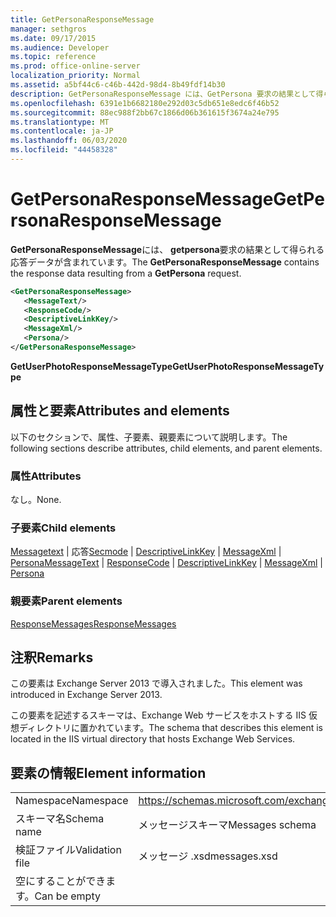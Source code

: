```yaml
---
title: GetPersonaResponseMessage
manager: sethgros
ms.date: 09/17/2015
ms.audience: Developer
ms.topic: reference
ms.prod: office-online-server
localization_priority: Normal
ms.assetid: a5bf44c6-c46b-442d-98d4-8b49fdf14b30
description: GetPersonaResponseMessage には、GetPersona 要求の結果として得られる応答データが含まれています。
ms.openlocfilehash: 6391e1b6682180e292d03c5db651e8edc6f46b52
ms.sourcegitcommit: 88ec988f2bb67c1866d06b361615f3674a24e795
ms.translationtype: MT
ms.contentlocale: ja-JP
ms.lasthandoff: 06/03/2020
ms.locfileid: "44458328"
---
```

# <a name="getpersonaresponsemessage"></a><span data-ttu-id="16c47-103">GetPersonaResponseMessage</span><span class="sxs-lookup"><span data-stu-id="16c47-103">GetPersonaResponseMessage</span></span>

<span data-ttu-id="16c47-104">**GetPersonaResponseMessage**には、 **getpersona**要求の結果として得られる応答データが含まれています。</span><span class="sxs-lookup"><span data-stu-id="16c47-104">The **GetPersonaResponseMessage** contains the response data resulting from a **GetPersona** request.</span></span> 
  
```XML
<GetPersonaResponseMessage>
   <MessageText/>
   <ResponseCode/>
   <DescriptiveLinkKey/>
   <MessageXml/>
   <Persona/>
</GetPersonaResponseMessage>
```

 <span data-ttu-id="16c47-105">**GetUserPhotoResponseMessageType**</span><span class="sxs-lookup"><span data-stu-id="16c47-105">**GetUserPhotoResponseMessageType**</span></span>
## <a name="attributes-and-elements"></a><span data-ttu-id="16c47-106">属性と要素</span><span class="sxs-lookup"><span data-stu-id="16c47-106">Attributes and elements</span></span>

<span data-ttu-id="16c47-107">以下のセクションで、属性、子要素、親要素について説明します。</span><span class="sxs-lookup"><span data-stu-id="16c47-107">The following sections describe attributes, child elements, and parent elements.</span></span>
  
### <a name="attributes"></a><span data-ttu-id="16c47-108">属性</span><span class="sxs-lookup"><span data-stu-id="16c47-108">Attributes</span></span>

<span data-ttu-id="16c47-109">なし。</span><span class="sxs-lookup"><span data-stu-id="16c47-109">None.</span></span>
  
### <a name="child-elements"></a><span data-ttu-id="16c47-110">子要素</span><span class="sxs-lookup"><span data-stu-id="16c47-110">Child elements</span></span>

<span data-ttu-id="16c47-111">[Messagetext](messagetext.md)  | 応答[Secmode](responsecode.md)  | [DescriptiveLinkKey](descriptivelinkkey.md)  | [MessageXml](messagexml.md)  | [Persona](persona.md)</span><span class="sxs-lookup"><span data-stu-id="16c47-111">[MessageText](messagetext.md) | [ResponseCode](responsecode.md) | [DescriptiveLinkKey](descriptivelinkkey.md) | [MessageXml](messagexml.md) | [Persona](persona.md)</span></span>
  
### <a name="parent-elements"></a><span data-ttu-id="16c47-112">親要素</span><span class="sxs-lookup"><span data-stu-id="16c47-112">Parent elements</span></span>

[<span data-ttu-id="16c47-113">ResponseMessages</span><span class="sxs-lookup"><span data-stu-id="16c47-113">ResponseMessages</span></span>](responsemessages.md)
  
## <a name="remarks"></a><span data-ttu-id="16c47-114">注釈</span><span class="sxs-lookup"><span data-stu-id="16c47-114">Remarks</span></span>

<span data-ttu-id="16c47-115">この要素は Exchange Server 2013 で導入されました。</span><span class="sxs-lookup"><span data-stu-id="16c47-115">This element was introduced in Exchange Server 2013.</span></span>
  
<span data-ttu-id="16c47-116">この要素を記述するスキーマは、Exchange Web サービスをホストする IIS 仮想ディレクトリに置かれています。</span><span class="sxs-lookup"><span data-stu-id="16c47-116">The schema that describes this element is located in the IIS virtual directory that hosts Exchange Web Services.</span></span>
  
## <a name="element-information"></a><span data-ttu-id="16c47-117">要素の情報</span><span class="sxs-lookup"><span data-stu-id="16c47-117">Element information</span></span>

|||
|:-----|:-----|
|<span data-ttu-id="16c47-118">Namespace</span><span class="sxs-lookup"><span data-stu-id="16c47-118">Namespace</span></span>  <br/> |https://schemas.microsoft.com/exchange/services/2006/messages  <br/> |
|<span data-ttu-id="16c47-119">スキーマ名</span><span class="sxs-lookup"><span data-stu-id="16c47-119">Schema name</span></span>  <br/> |<span data-ttu-id="16c47-120">メッセージスキーマ</span><span class="sxs-lookup"><span data-stu-id="16c47-120">Messages schema</span></span>  <br/> |
|<span data-ttu-id="16c47-121">検証ファイル</span><span class="sxs-lookup"><span data-stu-id="16c47-121">Validation file</span></span>  <br/> |<span data-ttu-id="16c47-122">メッセージ .xsd</span><span class="sxs-lookup"><span data-stu-id="16c47-122">messages.xsd</span></span>  <br/> |
|<span data-ttu-id="16c47-123">空にすることができます。</span><span class="sxs-lookup"><span data-stu-id="16c47-123">Can be empty</span></span>  <br/> ||
   

